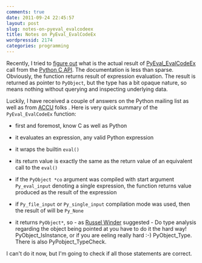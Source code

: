 ```yaml
---
comments: true
date: 2011-09-24 22:45:57
layout: post
slug: notes-on-pyeval_evalcodeex
title: Notes on PyEval_EvalCodeEx
wordpressid: 2174
categories: programming
---
```


Recently, I tried to [figure out](http://mail.python.org/pipermail/python-list/2011-September/1280749.html) what is the actual result of [PyEval_EvalCodeEx](http://docs.python.org/release/3.2/c-api/veryhigh.html#PyEval_EvalCodeEx) call from the [Python C API](http://docs.python.org/release/3.2/c-api/). The documentation is less than sparse. Obviously, the function returns result of expression evaluation. The result is returned as pointer to `PyObject`, but the type has a bit opaque nature, so means nothing without querying and inspecting underlying data.





Luckily, I have received a couple of answers on the Python mailing list as well as from [ACCU](http://accu.org) folks . Here is very quick summary of the `PyEval_EvalCodeEx` function:







  * first and foremost, know C as well as Python


  * it evaluates an expression, any valid Python expression


  * it wraps the builtin `eval()`


  * its return value is exactly the same as the return value of an equivalent call to the `eval()`


  * if the `PyObject *co` argument was compiled with start argument `Py_eval_input` denoting a single expression, the function returns value produced as the result of the expression


  * if `Py_file_input` or `Py_single_input` compilation mode was used, then the result of will be `Py_None`


  * it returns `PyObject*`, so - as [Russel Winder](http://www.russel.org.uk/) suggested - Do type analysis regarding the object being pointed at you have to do it the hard way! PyObject_IsInstance, or if you are eeling really hard :-) PyObject_Type. There is also PyPobject_TypeCheck.





I can't do it now, but I'm going to check if all those statements are correct.
